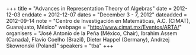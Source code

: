 +++
title = "Advances in Representation Theory of Algebras"
date = 2012-12-03
enddate = 2012-12-07
dates = "December 3 - 7, 2012"
dateadded = 2012-09-14
note = "Centro de Investigación en Matemáticas, A.C. (CIMAT), Guanajuato, México"
webpage = "http://www.cimat.mx/Eventos/ARTA/"
organisers = "José Antonio de la Peña (México, Chair), Ibrahim Assem (Canada), Flavio Coelho (Brazil), Dieter Happel (Germany), Andrzej Skowronski (Poland)"
speakers = "tba"
+++
